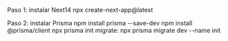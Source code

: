 Paso 1:
instalar Next14
npx create-next-app@latest

Paso 2:
instalar Prisma
npm install prisma --save-dev
npm install @prisma/client
npx prisma init
migrate: npx prisma migrate dev --name init

